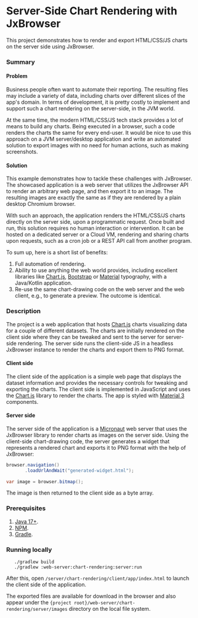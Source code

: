 # Server-Side Chart Rendering with JxBrowser

This project demonstrates how to render and export HTML/CSS/JS charts 
on the server side using JxBrowser.

### Summary

#### Problem

Business people often want to automate their reporting. The resulting files
may include a variety of data, including charts over different slices of the app's domain.
In terms of development, it is pretty costly to implement and support such a chart rendering
on the server-side, in the JVM world.

At the same time, the modern HTML/CSS/JS tech stack provides a lot of means to build any charts.
Being executed in a browser, such a code renders the charts the same for every end-user.
It would be nice to use this approach on a JVM server/desktop application and write an automated
solution to export images with no need for human actions, such as making screenshots.

#### Solution

This example demonstrates how to tackle these challenges with JxBrowser.
The showcased application is a web server that utilizes the JxBrowser API
to render an arbitrary web page, and then export it to an image. The resulting images
are exactly the same as if they are rendered by a plain desktop Chromium browser.

With such an approach, the application renders the HTML/CSS/JS charts directly on the server side,
upon a programmatic request. Once built and run, this solution requires no human interaction or intervention.
It can be hosted on a dedicated server or a Cloud VM, rendering and sharing charts
upon requests, such as a cron job or a REST API call from another program.

To sum up, here is a short list of benefits:

1. Full automation of rendering.
2. Ability to use anything the web world provides, including excellent libraries
   like [Chart.js][chart.js], [Bootstrap][bootstrap] or [Material][material] typography,
   with a Java/Kotlin application.
3. Re-use the same chart-drawing code on the web server and the web client, 
   e.g., to generate a preview. The outcome is identical.

### Description

The project is a web application that hosts [Chart.js][chart.js] charts visualizing data 
for a couple of different datasets. The charts are initially rendered on the client side 
where they can be tweaked and sent to the server for server-side rendering. The server side 
runs the client-side JS in a headless JxBrowser instance to render the charts and export 
them to PNG format.

#### Client side

The client side of the application is a simple web page that displays the dataset 
information and provides the necessary controls for tweaking and exporting the charts. 
The client side is implemented in JavaScript and uses the [Chart.js][chart.js] library 
to render the charts. The app is styled with [Material 3][material] components.

#### Server side

The server side of the application is a [Micronaut][micronaut] web server that 
uses the JxBrowser library to render charts as images on the server side. Using 
the client-side chart-drawing code, the server generates a widget that represents 
a rendered chart and exports it to PNG format with the help of JxBrowser:
```java
browser.navigation()
       .loadUrlAndWait("generated-widget.html");
       
var image = browser.bitmap();       
```
The image is then returned to the client side as a byte array.

### Prerequisites

1. [Java 17+][java].
2. [NPM][npm].
3. [Gradle][gradle].

### Running locally

```shell
   ./gradlew build
   ./gradlew :web-server:chart-rendering:server:run
```
After this, open `/server/chart-rendering/client/app/index.html` to launch 
the client side of the application.

The exported files are available for download in the browser and also appear 
under the `{project root}/web-server/chart-rendering/server/images` directory 
on the local file system.

[chart.js]: https://www.chartjs.org/
[bootstrap]: https://getbootstrap.com/
[material]: https://m3.material.io/
[micronaut]: https://micronaut.io/
[java]: https://www.azul.com/downloads/#zulu
[npm]: https://nodejs.org/en/download
[gradle]: https://gradle.org/install

